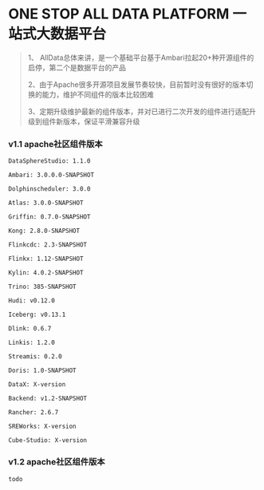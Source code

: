 # ONE STOP ALL DATA PLATFORM 一站式大数据平台

> 1、 AllData总体来讲，是一个基础平台基于Ambari拉起20+种开源组件的启停，第二个是数据平台的产品
>
> 2、由于Apache很多开源项目发展节奏较快，目前暂时没有很好的版本切换的能力，维护不同组件的版本比较困难
>
> 3、定期升级维护最新的组件版本，并对已进行二次开发的组件进行适配升级到组件新版本，保证平滑兼容升级

### v1.1 apache社区组件版本

    DataSphereStudio: 1.1.0

    Ambari: 3.0.0.0-SNAPSHOT

    Dolphinscheduler: 3.0.0

    Atlas: 3.0.0-SNAPSHOT

    Griffin: 0.7.0-SNAPSHOT

    Kong: 2.8.0-SNAPSHOT

    Flinkcdc: 2.3-SNAPSHOT

    Flinkx: 1.12-SNAPSHOT

    Kylin: 4.0.2-SNAPSHOT

    Trino: 385-SNAPSHOT

    Hudi: v0.12.0

    Iceberg: v0.13.1

    Dlink: 0.6.7

    Linkis: 1.2.0

    Streamis: 0.2.0

    Doris: 1.0-SNAPSHOT

    DataX: X-version

    Backend: v1.2-SNAPSHOT

    Rancher: 2.6.7

    SREWorks: X-version

    Cube-Studio: X-version


### v1.2 apache社区组件版本

    todo